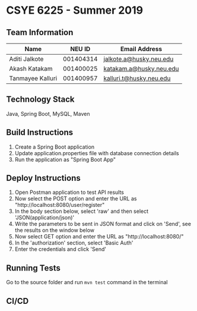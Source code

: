 # CSYE 6225 - Summer 2019

## Team Information

| Name | NEU ID | Email Address |
| --- | --- | --- |
| Aditi Jalkote| 001404314 | jalkote.a@husky.neu.edu |
| Akash Katakam| 001400025 | katakam.a@husky.neu.edu |
| Tanmayee Kalluri| 001400957 | kalluri.t@husky.neu.edu |

## Technology Stack
Java, Spring Boot, MySQL, Maven

## Build Instructions
1. Create a Spring Boot application
2. Update application.properties file with database connection details
3. Run the application as "Spring Boot App"

## Deploy Instructions
1. Open Postman application to test API results
2. Now select the POST option and enter the URL as "http://localhost:8080/user/register"
3. In the body section below, select 'raw' and then select 'JSON(application/json)'
4. Write the parameters to be sent in JSON format and click on 'Send', see the results on the window below
5. Now select GET option and enter the URL as "http://localhost:8080/"
6. In the 'authorization' section, select 'Basic Auth'
7. Enter the credentials and click 'Send'


## Running Tests
Go to the source folder and run `mvn test` command in the terminal

## CI/CD


